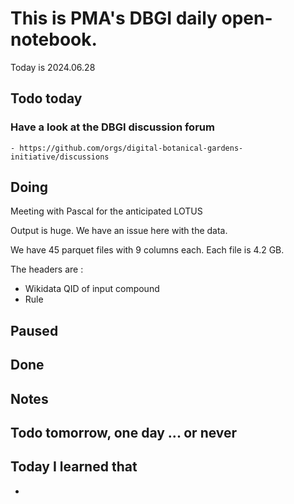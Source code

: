 

# This is PMA's DBGI daily open-notebook.

Today is 2024.06.28

## Todo today

### Have a look at the DBGI discussion forum
    - https://github.com/orgs/digital-botanical-gardens-initiative/discussions
###
###

## Doing

Meeting with Pascal for the anticipated LOTUS

Output is huge.
We have an issue here with the data.

We have 45 parquet files with 9 columns each.
Each file is 4.2 GB.

The headers are :

- Wikidata QID of input compound
- Rule 

## Paused

## Done

## Notes

## Todo tomorrow, one day ... or never

###
###
###


## Today I learned that

-